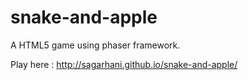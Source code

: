 # snake-and-apple
A HTML5 game using phaser framework.

Play here : http://sagarhani.github.io/snake-and-apple/
